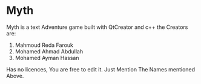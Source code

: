 # Myth
Myth is a text Adventure game built with QtCreator and c++
the Creators are:
1. Mahmoud Reda Farouk
2. Mohamed Ahmad Abdullah
3. Mohamed Ayman Hassan

Has no licences, You are free to edit it.
Just Mention The Names mentioned Above.
